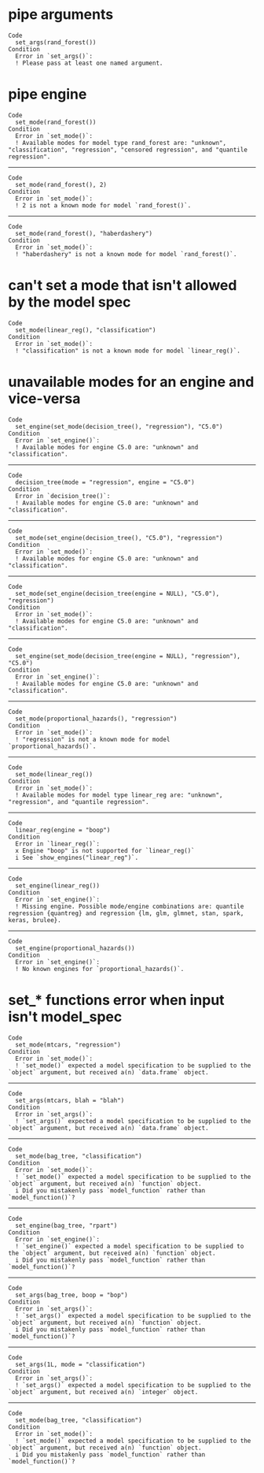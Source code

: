 # pipe arguments

    Code
      set_args(rand_forest())
    Condition
      Error in `set_args()`:
      ! Please pass at least one named argument.

# pipe engine

    Code
      set_mode(rand_forest())
    Condition
      Error in `set_mode()`:
      ! Available modes for model type rand_forest are: "unknown", "classification", "regression", "censored regression", and "quantile regression".

---

    Code
      set_mode(rand_forest(), 2)
    Condition
      Error in `set_mode()`:
      ! 2 is not a known mode for model `rand_forest()`.

---

    Code
      set_mode(rand_forest(), "haberdashery")
    Condition
      Error in `set_mode()`:
      ! "haberdashery" is not a known mode for model `rand_forest()`.

# can't set a mode that isn't allowed by the model spec

    Code
      set_mode(linear_reg(), "classification")
    Condition
      Error in `set_mode()`:
      ! "classification" is not a known mode for model `linear_reg()`.

# unavailable modes for an engine and vice-versa

    Code
      set_engine(set_mode(decision_tree(), "regression"), "C5.0")
    Condition
      Error in `set_engine()`:
      ! Available modes for engine C5.0 are: "unknown" and "classification".

---

    Code
      decision_tree(mode = "regression", engine = "C5.0")
    Condition
      Error in `decision_tree()`:
      ! Available modes for engine C5.0 are: "unknown" and "classification".

---

    Code
      set_mode(set_engine(decision_tree(), "C5.0"), "regression")
    Condition
      Error in `set_mode()`:
      ! Available modes for engine C5.0 are: "unknown" and "classification".

---

    Code
      set_mode(set_engine(decision_tree(engine = NULL), "C5.0"), "regression")
    Condition
      Error in `set_mode()`:
      ! Available modes for engine C5.0 are: "unknown" and "classification".

---

    Code
      set_engine(set_mode(decision_tree(engine = NULL), "regression"), "C5.0")
    Condition
      Error in `set_engine()`:
      ! Available modes for engine C5.0 are: "unknown" and "classification".

---

    Code
      set_mode(proportional_hazards(), "regression")
    Condition
      Error in `set_mode()`:
      ! "regression" is not a known mode for model `proportional_hazards()`.

---

    Code
      set_mode(linear_reg())
    Condition
      Error in `set_mode()`:
      ! Available modes for model type linear_reg are: "unknown", "regression", and "quantile regression".

---

    Code
      linear_reg(engine = "boop")
    Condition
      Error in `linear_reg()`:
      x Engine "boop" is not supported for `linear_reg()`
      i See `show_engines("linear_reg")`.

---

    Code
      set_engine(linear_reg())
    Condition
      Error in `set_engine()`:
      ! Missing engine. Possible mode/engine combinations are: quantile regression {quantreg} and regression {lm, glm, glmnet, stan, spark, keras, brulee}.

---

    Code
      set_engine(proportional_hazards())
    Condition
      Error in `set_engine()`:
      ! No known engines for `proportional_hazards()`.

# set_* functions error when input isn't model_spec

    Code
      set_mode(mtcars, "regression")
    Condition
      Error in `set_mode()`:
      ! `set_mode()` expected a model specification to be supplied to the `object` argument, but received a(n) `data.frame` object.

---

    Code
      set_args(mtcars, blah = "blah")
    Condition
      Error in `set_args()`:
      ! `set_args()` expected a model specification to be supplied to the `object` argument, but received a(n) `data.frame` object.

---

    Code
      set_mode(bag_tree, "classification")
    Condition
      Error in `set_mode()`:
      ! `set_mode()` expected a model specification to be supplied to the `object` argument, but received a(n) `function` object.
      i Did you mistakenly pass `model_function` rather than `model_function()`?

---

    Code
      set_engine(bag_tree, "rpart")
    Condition
      Error in `set_engine()`:
      ! `set_engine()` expected a model specification to be supplied to the `object` argument, but received a(n) `function` object.
      i Did you mistakenly pass `model_function` rather than `model_function()`?

---

    Code
      set_args(bag_tree, boop = "bop")
    Condition
      Error in `set_args()`:
      ! `set_args()` expected a model specification to be supplied to the `object` argument, but received a(n) `function` object.
      i Did you mistakenly pass `model_function` rather than `model_function()`?

---

    Code
      set_args(1L, mode = "classification")
    Condition
      Error in `set_args()`:
      ! `set_args()` expected a model specification to be supplied to the `object` argument, but received a(n) `integer` object.

---

    Code
      set_mode(bag_tree, "classification")
    Condition
      Error in `set_mode()`:
      ! `set_mode()` expected a model specification to be supplied to the `object` argument, but received a(n) `function` object.
      i Did you mistakenly pass `model_function` rather than `model_function()`?

